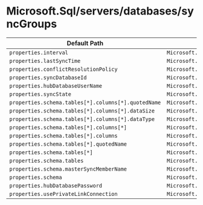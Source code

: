 # Microsoft.Sql/servers/databases/syncGroups

| Default Path | Alias |
|---|---|
| `properties.interval` | `Microsoft.Sql/servers/databases/syncGroups/interval` |
| `properties.lastSyncTime` | `Microsoft.Sql/servers/databases/syncGroups/lastSyncTime` |
| `properties.conflictResolutionPolicy` | `Microsoft.Sql/servers/databases/syncGroups/conflictResolutionPolicy` |
| `properties.syncDatabaseId` | `Microsoft.Sql/servers/databases/syncGroups/syncDatabaseId` |
| `properties.hubDatabaseUserName` | `Microsoft.Sql/servers/databases/syncGroups/hubDatabaseUserName` |
| `properties.syncState` | `Microsoft.Sql/servers/databases/syncGroups/syncState` |
| `properties.schema.tables[*].columns[*].quotedName` | `Microsoft.Sql/servers/databases/syncGroups/schema.tables[*].columns[*].quotedName` |
| `properties.schema.tables[*].columns[*].dataSize` | `Microsoft.Sql/servers/databases/syncGroups/schema.tables[*].columns[*].dataSize` |
| `properties.schema.tables[*].columns[*].dataType` | `Microsoft.Sql/servers/databases/syncGroups/schema.tables[*].columns[*].dataType` |
| `properties.schema.tables[*].columns[*]` | `Microsoft.Sql/servers/databases/syncGroups/schema.tables[*].columns[*]` |
| `properties.schema.tables[*].columns` | `Microsoft.Sql/servers/databases/syncGroups/schema.tables[*].columns` |
| `properties.schema.tables[*].quotedName` | `Microsoft.Sql/servers/databases/syncGroups/schema.tables[*].quotedName` |
| `properties.schema.tables[*]` | `Microsoft.Sql/servers/databases/syncGroups/schema.tables[*]` |
| `properties.schema.tables` | `Microsoft.Sql/servers/databases/syncGroups/schema.tables` |
| `properties.schema.masterSyncMemberName` | `Microsoft.Sql/servers/databases/syncGroups/schema.masterSyncMemberName` |
| `properties.schema` | `Microsoft.Sql/servers/databases/syncGroups/schema` |
| `properties.hubDatabasePassword` | `Microsoft.Sql/servers/databases/syncGroups/hubDatabasePassword` |
| `properties.usePrivateLinkConnection` | `Microsoft.Sql/servers/databases/syncGroups/usePrivateLinkConnection` |

